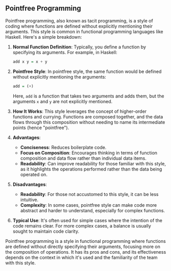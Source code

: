 ## Pointfree Programming

Pointfree programming, also known as tacit programming, is a style of coding where functions are defined without explicitly mentioning their arguments. This style is common in functional programming languages like Haskell. Here's a simple breakdown:

1. **Normal Function Definition**: Typically, you define a function by specifying its arguments. For example, in Haskell:
   ```haskell
   add x y = x + y
   ```

2. **Pointfree Style**: In pointfree style, the same function would be defined without explicitly mentioning the arguments:
   ```haskell
   add = (+)
   ```
   Here, `add` is a function that takes two arguments and adds them, but the arguments `x` and `y` are not explicitly mentioned.

3. **How It Works**: This style leverages the concept of higher-order functions and currying. Functions are composed together, and the data flows through this composition without needing to name its intermediate points (hence "pointfree").

4. **Advantages**:
   - **Conciseness**: Reduces boilerplate code.
   - **Focus on Composition**: Encourages thinking in terms of function composition and data flow rather than individual data items.
   - **Readability**: Can improve readability for those familiar with this style, as it highlights the operations performed rather than the data being operated on.

5. **Disadvantages**:
   - **Readability**: For those not accustomed to this style, it can be less intuitive.
   - **Complexity**: In some cases, pointfree style can make code more abstract and harder to understand, especially for complex functions.

6. **Typical Use**: It's often used for simple cases where the intention of the code remains clear. For more complex cases, a balance is usually sought to maintain code clarity.

Pointfree programming is a style in functional programming where functions are defined without directly specifying their arguments, focusing more on the composition of operations. It has its pros and cons, and its effectiveness depends on the context in which it's used and the familiarity of the team with this style.
